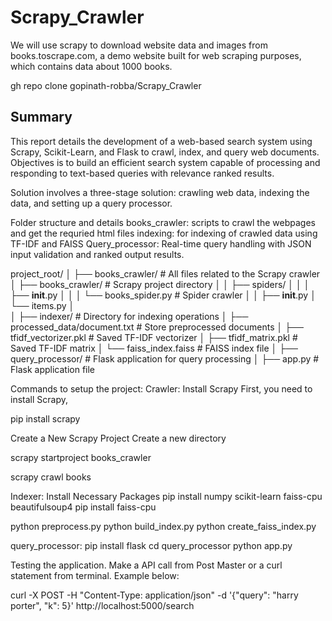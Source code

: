 # Scrapy_Crawler
We will use scrapy to download website data and images from books.toscrape.com, a demo website built for web scraping purposes, which contains data about 1000 books.  

gh repo clone gopinath-robba/Scrapy_Crawler

## Summary
This report details the development of a web-based search system using Scrapy, Scikit-Learn, and Flask to crawl, index, and query web documents.
Objectives is to build an efficient search system capable of processing and responding to text-based queries with relevance ranked results.

Solution involves a three-stage solution: crawling web data, indexing the data, and setting up a query processor.

Folder structure and details 
books_crawler: scripts to crawl the webpages and get the requried html files
indexing: for indexing of crawled data using TF-IDF and FAISS 
Query_processor: Real-time query handling with JSON input validation and ranked output results.

project_root/
│
├── books_crawler/                # All files related to the Scrapy crawler
│   ├── books_crawler/      # Scrapy project directory
│   │   ├── spiders/
│   │   │   ├── __init__.py
│   │   │   └── books_spider.py  # Spider crawler
│   │   ├── __init__.py
│       └── items.py
│         
│
├── indexer/                # Directory for indexing operations
│   ├── processed_data/document.txt     # Store preprocessed documents
│   ├── tfidf_vectorizer.pkl  # Saved TF-IDF vectorizer
│   ├── tfidf_matrix.pkl    # Saved TF-IDF matrix
│   └── faiss_index.faiss   # FAISS index file
│
├── query_processor/        # Flask application for query processing
│   ├── app.py              # Flask application file



Commands to setup the project:
Crawler:
Install Scrapy
First, you need to install Scrapy, 

pip install scrapy

Create a New Scrapy Project
Create a new directory

scrapy startproject books_crawler      

scrapy crawl books

Indexer:
Install Necessary Packages
pip install numpy scikit-learn faiss-cpu beautifulsoup4
pip install faiss-cpu

python preprocess.py
python build_index.py
python create_faiss_index.py


query_processor:
pip install flask
cd query_processor
python app.py


Testing the application. Make a API call from Post Master or a curl statement from terminal. Example below: 

curl -X POST -H "Content-Type: application/json" -d '{"query": "harry porter", "k": 5}' http://localhost:5000/search



